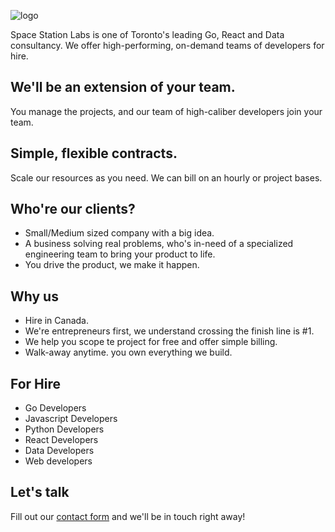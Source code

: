 ![logo](https://user-images.githubusercontent.com/270494/97095776-b6bd4d00-1631-11eb-8476-0776cdfd5596.png)

Space Station Labs is one of Toronto's leading Go, React and Data consultancy. We offer high-performing, on-demand teams of developers for hire.

## We'll be an extension of your team.

You manage the projects, and our team of high-caliber developers join your team.

## Simple, flexible contracts.

Scale our resources as you need. We can bill on an hourly or project bases.

## Who're our clients?

- Small/Medium sized company with a big idea.
- A business solving real problems, who's in-need of a specialized engineering team to bring your product to life.
- You drive the product, we make it happen.

## Why us

- Hire in Canada.
- We're entrepreneurs first, we understand crossing the finish line is #1.
- We help you scope te project for free and offer simple billing.
- Walk-away anytime. you own everything we build.

## For Hire

- Go Developers
- Javascript Developers
- Python Developers
- React Developers
- Data Developers
- Web developers

## Let's talk

Fill out our [contact form](https://forms.gle/xgjRAuzsfAeD9X5u7) and we'll be in touch right away!
